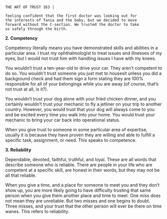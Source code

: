 ```
THE ART OF TRUST 163 |
```
```
feeling confident that the first doctor was looking out for
the interests of Tania and the baby, but we decided to move
forward without the C-section. We trusted the doctor to take
us safely through the birth.
```
**2. Competency**

Competency literally means you have demonstrated skills and
abilities in a particular area. I trust my ophthalmologist to
treat issues and illnesses of my eyes, but I would not trust him
with handling issues I have with my knees.

You wouldn’t trust a ten-year-old to drive your car. They aren’t
competent to do so. You wouldn’t trust someone you just met
to housesit unless you did a background check and had them
sign a form stating they are 100% responsible for all of your
belongings while you are away (of course, that’s not trust at
all, is it?).

You wouldn’t trust your dog alone with your fried chicken
dinner, and you certainly wouldn’t trust your mechanic to fly a
jetliner on your trip to another country. However, you would
trust that your dog will always come to you and be excited
every time you walk into your home. You would trust your
mechanic to bring your car back into operational status.

When you give trust to someone in some particular area of
expertise, usually it is because they have proven they are
willing and able to fulfill a specific task, assignment, or need.
This speaks to competence.

**3. Reliability**

Dependable, devoted, faithful, truthful, and loyal. These are all
words that describe someone who is reliable. There are people
in your life who are competent at a specific skill, are honest in
their words, but they may not be all that reliable.

When you give a time, and a place for someone to meet you
and they don’t show up, you are more likely going to have
difficulty trusting that same person when you give them
another place and time to meet. One miss does not mean they
are unreliable. But two misses and one begins to doubt. Three
misses, and your trust that the other person will ever be there
on time wanes. This refers to reliability.

